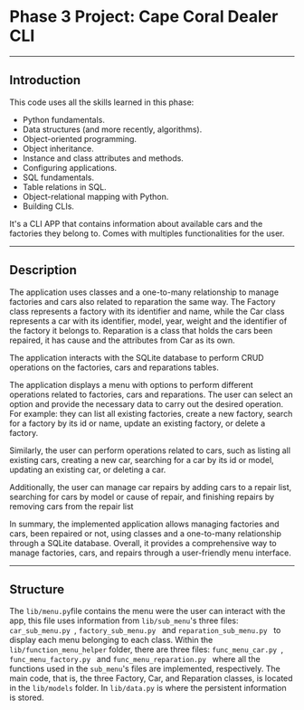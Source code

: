 # Phase 3 Project: Cape Coral Dealer CLI 

---

## Introduction 

This code uses all the skills learned in this phase:
- Python fundamentals.
- Data structures (and more recently, algorithms).
- Object-oriented programming.
- Object inheritance.
- Instance and class attributes and methods.
- Configuring applications.
- SQL fundamentals.
- Table relations in SQL.
- Object-relational mapping with Python.
- Building CLIs.

It's a CLI APP that contains information about available cars and the factories they belong to. Comes with multiples functionalities for the user. 

---

## Description

The application uses classes and a one-to-many relationship to manage factories and cars also related to reparation the same way. The Factory class represents a factory with its identifier and name, while the Car class represents a car with its identifier, model, year, weight and the identifier of the factory it belongs to. Reparation is a class that holds the cars been repaired, it has cause and the attributes from Car as its own.

The application interacts with the SQLite database to perform CRUD operations on the factories, cars and reparations tables.

The application displays a menu with options to perform different operations related to factories, cars and reparations. The user can select an option and provide the necessary data to carry out the desired operation. For example: they can list all existing factories, create a new factory, search for a factory by its id or name, update an existing factory, or delete a factory.

Similarly, the user can perform operations related to cars, such as listing all existing cars, creating a new car, searching for a car by its id or model, updating an existing car, or deleting a car.

Additionally, the user can manage car repairs by adding cars to a repair list, searching for cars by model or cause of repair, and finishing repairs by removing cars from the repair list    

In summary, the implemented application allows managing factories and cars, been repaired or not, using classes and a one-to-many relationship through a SQLite database. Overall, it provides a comprehensive way to manage factories, cars, and repairs through a user-friendly menu interface.

---

## Structure

The `lib/menu.py`file contains the menu were the user can interact with the app, this file uses information from `lib/sub_menu`'s three files: `car_sub_menu.py `, `factory_sub_menu.py ` and  `reparation_sub_menu.py `  to display each menu belonging to each class. Within the `lib/function_menu_helper` folder, there are three files: `func_menu_car.py `, `func_menu_factory.py ` and `func_menu_reparation.py ` where all the functions used in the `sub_menu`'s files are implemented, respectively. The main code, that is, the three Factory, Car, and Reparation classes, is located in the `lib/models` folder. In `lib/data.py` is where the persistent information is stored.


